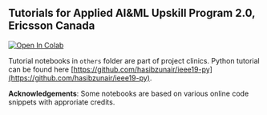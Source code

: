 ## Tutorials for Applied AI&ML Upskill Program 2.0, Ericsson Canada

[colab-badge]: <https://colab.research.google.com/assets/colab-badge.svg>
[![Open In Colab][colab-badge]](https://colab.research.google.com/github/hasibzunair/ericsson-upskill-tutorials/blob/main/tensorflow_tutorial.ipynb)

Tutorial notebooks in `others` folder are part of project clinics. Python tutorial can be found here [https://github.com/hasibzunair/ieee19-py](https://github.com/hasibzunair/ieee19-py).

**Acknowledgements**: Some notebooks are based on various online code snippets with approriate credits.
